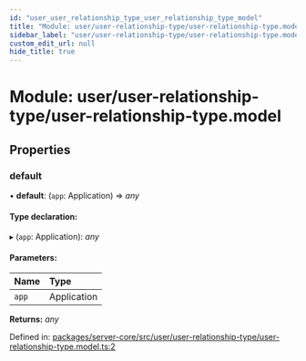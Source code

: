 ```yaml
---
id: "user_user_relationship_type_user_relationship_type_model"
title: "Module: user/user-relationship-type/user-relationship-type.model"
sidebar_label: "user/user-relationship-type/user-relationship-type.model"
custom_edit_url: null
hide_title: true
---
```


# Module: user/user-relationship-type/user-relationship-type.model

## Properties

### default

• **default**: (`app`: Application) => *any*

#### Type declaration:

▸ (`app`: Application): *any*

#### Parameters:

| Name | Type |
| :------ | :------ |
| `app` | Application |

**Returns:** *any*

Defined in: [packages/server-core/src/user/user-relationship-type/user-relationship-type.model.ts:2](https://github.com/xr3ngine/xr3ngine/blob/7e8e151f1/packages/server-core/src/user/user-relationship-type/user-relationship-type.model.ts#L2)
